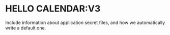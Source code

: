 # HELLO CALENDAR:V3


Include information about application secret files, and how we automatically write a default one.
